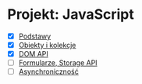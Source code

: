 # Projekt: JavaScript

- [x] [Podstawy](./basics/README.md)
- [x] [Obiekty i kolekcje](./complex-types/README.md)
- [x] [DOM API](./dom/README.md)
- [ ] [Formularze, Storage API](./forms-and-storage/README.md)
- [ ] [Asynchroniczność](./async/README.md)
